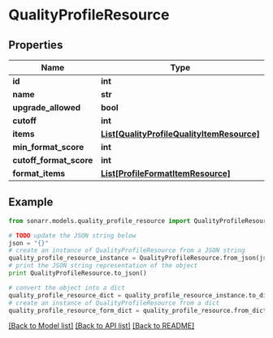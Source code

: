 # QualityProfileResource


## Properties
Name | Type | Description | Notes
------------ | ------------- | ------------- | -------------
**id** | **int** |  | [optional] 
**name** | **str** |  | [optional] 
**upgrade_allowed** | **bool** |  | [optional] 
**cutoff** | **int** |  | [optional] 
**items** | [**List[QualityProfileQualityItemResource]**](QualityProfileQualityItemResource.md) |  | [optional] 
**min_format_score** | **int** |  | [optional] 
**cutoff_format_score** | **int** |  | [optional] 
**format_items** | [**List[ProfileFormatItemResource]**](ProfileFormatItemResource.md) |  | [optional] 

## Example

```python
from sonarr.models.quality_profile_resource import QualityProfileResource

# TODO update the JSON string below
json = "{}"
# create an instance of QualityProfileResource from a JSON string
quality_profile_resource_instance = QualityProfileResource.from_json(json)
# print the JSON string representation of the object
print QualityProfileResource.to_json()

# convert the object into a dict
quality_profile_resource_dict = quality_profile_resource_instance.to_dict()
# create an instance of QualityProfileResource from a dict
quality_profile_resource_form_dict = quality_profile_resource.from_dict(quality_profile_resource_dict)
```
[[Back to Model list]](../README.md#documentation-for-models) [[Back to API list]](../README.md#documentation-for-api-endpoints) [[Back to README]](../README.md)


